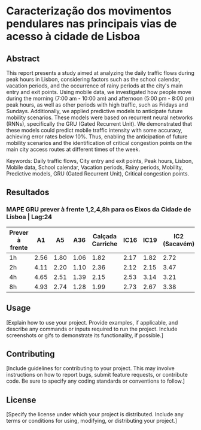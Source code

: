 # Caracterização dos movimentos pendulares nas principais vias de acesso à cidade de Lisboa



## Abstract
This report presents a study aimed at analyzing the daily traffic flows during peak hours in 
Lisbon, considering factors such as the school calendar, vacation periods, and the 
occurrence of rainy periods at the city's main entry and exit points. Using mobile data, we 
investigated how people move during the morning (7:00 am - 10:00 am) and afternoon 
(5:00 pm - 8:00 pm) peak hours, as well as other periods with high traffic, such as Fridays 
and Sundays. Additionally, we applied predictive models to anticipate future mobility 
scenarios. These models were based on recurrent neural networks (RNNs), specifically the 
GRU (Gated Recurrent Unit). We demonstrated that these models could predict mobile 
traffic intensity with some accuracy, achieving error rates below 10%. Thus, enabling the 
anticipation of future mobility scenarios and the identification of critical congestion points 
on the main city access routes at different times of the week.

Keywords: Daily traffic flows, City entry and exit points, Peak hours, Lisbon, Mobile data, 
School calendar, Vacation periods, Rainy periods, Mobility, Predictive models, GRU 
(Gated Recurrent Unit), Critical congestion points.

## Resultados

### MAPE GRU prever à frente 1,2,4,8h para os Eixos da Cidade de Lisboa | Lag:24

| Prever à frente | A1   | A5   | A36  | Calçada Carriche | IC16 | IC19 | IC2 (Sacavém) | Marginal | N117 | Ponte 25 Abril | Ponte Vasco Gama |
|-------|------|------|------|------------------|------|------|---------------|----------|------|----------------|------------------|
| 1h    | 2.56 | 1.80 | 1.06 | 1.82             | 2.17 | 1.82 | 2.72          | 1.52     | 1.84 | 1.71           | 1.84             |
| 2h    | 4.11 | 2.20 | 1.10 | 2.36             | 2.12 | 2.15 | 3.47          | 1.29     | 2.29 | 2.00           | 2.21             |
| 4h    | 4.65 | 2.51 | 1.39 | 2.15             | 2.53 | 3.14 | 3.21          | 1.58     | 3.30 | 2.13           | 2.77             |
| 8h    | 4.93 | 2.74 | 1.28 | 1.99             | 2.73 | 2.67 | 3.38          | 1.53     | 2.83 | 2.34           | 2.69             |



## Usage
[Explain how to use your project. Provide examples, if applicable, and describe any commands or inputs required to run the project. Include screenshots or gifs to demonstrate its functionality, if possible.]

## Contributing
[Include guidelines for contributing to your project. This may involve instructions on how to report bugs, submit feature requests, or contribute code. Be sure to specify any coding standards or conventions to follow.]

## License
[Specify the license under which your project is distributed. Include any terms or conditions for using, modifying, or distributing your project.]
